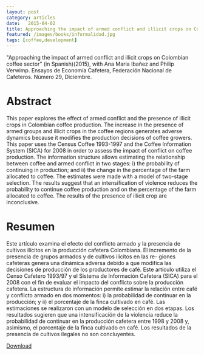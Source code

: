 ```yaml
---
layout: post
category: articles
date:   2015-04-02
title: Approaching the impact of armed conflict and illicit crops on Colombian coffee sector (in Spanish)(2015), with Ana Maria Ibañez and Philip Verwimp. Ensayos de Economía Cafetera, Federación Nacional de Cafeteros. Número 29, Diciembre.
featured: /images/books/informalidad.jpg
tags: [coffee,development]
---
```

"Approaching the impact of armed conflict and illicit crops on Colombian coffee sector" (in Spanish)(2015), with Ana Maria Ibañez and Philip Verwimp. Ensayos de Economía Cafetera, Federación Nacional de Cafeteros. Número 29, Diciembre.

Abstract
====
This paper explores the effect of armed conflict and the presence of illicit crops in Colombian coffee production. The increase in the presence of armed groups and illicit crops in the coffee regions generates adverse dynamics because it modifies the production decisions of coffee growers. This paper uses the Census Coffee 1993-1997 and the Coffee Information System (SICA) for 2008 in order to assess the impact of conflict on coffee production. The information structure allows estimating the relationship between coffee and armed conflict in two stages: i) the probability of continuing in production; and ii) the change in the percentage of the farm allocated to coffee. The estimates were made with a model of two-stage selection. The results suggest that an intensification of violence reduces the probability to continue coffee production and on the percentage of the farm allocated to coffee. The results of the presence of illicit crop are inconclusive.

Resumen
====


Este artículo examina el efecto del conflicto armado y la presencia de cultivos ilícitos en la producción cafetera Colombiana. El incremento de la presencia de grupos armados y de cultivos ilícitos en las re- giones cafeteras genera una dinámica adversa debido a que modifica las decisiones de producción de los productores de café. Este artículo utiliza el Censo Cafetero 1993/97 y el Sistema de Información Cafetera (SICA) para el 2008 con el fin de evaluar el impacto del conflicto sobre la producción cafetera. La estructura de información permite estimar la relación entre café y conflicto armado en dos momentos: i) la probabilidad de continuar en la producción; y ii) el porcentaje de la finca cultivado en café. Las estimaciones se realizaron con un modelo de selección en dos etapas. Los resultados sugieren que una intensificación de la violencia reduce la probabilidad de continuar en la producción cafetera entre 1998 y 2008 y, asimismo, el porcentaje de la finca cultivado en café. Los resultados de la presencia de cultivos ilegales no son concluyentes.

[Download](https://www.federaciondecafeteros.org/static/files/EECNo29.pdf)

